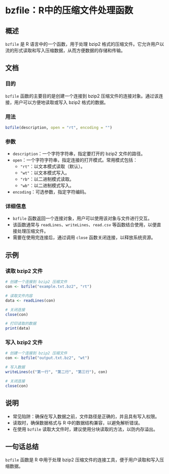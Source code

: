 <!--
Meta Description: # bzfile：R中的压缩文件处理函数 ## 概述 `bzfile` 是 R 语言中的一个函数，用于处理 bzip2 格式的压缩文件。它允许用户以流的形式读取和写入压缩数据，从而方便数据的存储和传输。 ## 文档 ### 目的 `bzfile` 函数的主要目的是创建一个连接到 bzip2 压缩文件...
Meta Keywords: bzfile, bzip2, con, close, description
-->

# bzfile：R中的压缩文件处理函数

## 概述
`bzfile` 是 R 语言中的一个函数，用于处理 bzip2 格式的压缩文件。它允许用户以流的形式读取和写入压缩数据，从而方便数据的存储和传输。

## 文档
### 目的
`bzfile` 函数的主要目的是创建一个连接到 bzip2 压缩文件的连接对象。通过该连接，用户可以方便地读取或写入 bzip2 格式的数据。

### 用法
```R
bzfile(description, open = "rt", encoding = "")
```

### 参数
- `description`：一个字符字符串，指定要打开的 bzip2 文件的路径。
- `open`：一个字符字符串，指定连接的打开模式。常用模式包括：
  - `"rt"`：以文本模式读取（默认）。
  - `"wt"`：以文本模式写入。
  - `"rb"`：以二进制模式读取。
  - `"wb"`：以二进制模式写入。
- `encoding`：可选参数，指定字符编码。

### 详细信息
- `bzfile` 函数返回一个连接对象，用户可以使用该对象与文件进行交互。
- 该函数通常与 `readLines`、`writeLines`、`read.csv` 等函数结合使用，以便直接处理压缩文件。
- 需要在使用完连接后，通过调用 `close` 函数关闭连接，以释放系统资源。

## 示例
### 读取 bzip2 文件
```R
# 创建一个连接到 bzip2 压缩文件
con <- bzfile("example.txt.bz2", "rt")

# 读取文件内容
data <- readLines(con)

# 关闭连接
close(con)

# 打印读取的数据
print(data)
```

### 写入 bzip2 文件
```R
# 创建一个连接到 bzip2 压缩文件
con <- bzfile("output.txt.bz2", "wt")

# 写入数据
writeLines(c("第一行", "第二行", "第三行"), con)

# 关闭连接
close(con)
```

## 说明
- 常见陷阱：确保在写入数据之前，文件路径是正确的，并且具有写入权限。
- 读取时，确保数据格式与 R 中的数据结构兼容，以避免解析错误。
- 在使用 `bzfile` 读取大文件时，建议使用分块读取的方法，以防内存溢出。

## 一句话总结
`bzfile` 函数是 R 中用于处理 bzip2 压缩文件的连接工具，便于用户读取和写入压缩数据。